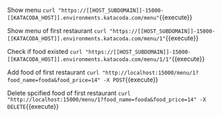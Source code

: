 
Show menu
`curl "https://[[HOST_SUBDOMAIN]]-15000-[[KATACODA_HOST]].environments.katacoda.com/menu"`{{execute}}

Show menu of first restaurant
`curl "https://[[HOST_SUBDOMAIN]]-15000-[[KATACODA_HOST]].environments.katacoda.com/menu/1"`{{execute}}

Check if food existed
`curl "https://[[HOST_SUBDOMAIN]]-15000-[[KATACODA_HOST]].environments.katacoda.com/menu/1/1"`{{execute}}

Add food of first restaurant 
`curl "http://localhost:15000/menu/1?food_name=fooda&food_price=14" -X POST`{{execute}}

Delete spcified food of first restaurant 
`curl "http://localhost:15000/menu/1?food_name=fooda&food_price=14" -X DELETE`{{execute}}
